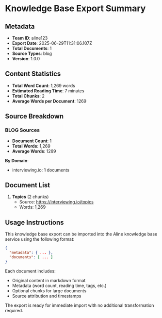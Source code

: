 # Knowledge Base Export Summary

## Metadata
- **Team ID**: aline123
- **Export Date**: 2025-06-29T11:31:06.107Z
- **Total Documents**: 1
- **Source Types**: blog
- **Version**: 1.0.0

## Content Statistics
- **Total Word Count**: 1,269 words
- **Estimated Reading Time**: 7 minutes
- **Total Chunks**: 2
- **Average Words per Document**: 1269

## Source Breakdown

### BLOG Sources
- **Document Count**: 1
- **Total Words**: 1,269
- **Average Words**: 1269

**By Domain**:
- interviewing.io: 1 documents

## Document List
1. **Topics** (2 chunks)
   - Source: https://interviewing.io/topics
   - Words: 1,269

## Usage Instructions

This knowledge base export can be imported into the Aline knowledge base service using the following format:

```json
{
  "metadata": { ... },
  "documents": [ ... ]
}
```

Each document includes:
- Original content in markdown format
- Metadata (word count, reading time, tags, etc.)
- Optional chunks for large documents
- Source attribution and timestamps

The export is ready for immediate import with no additional transformation required.
